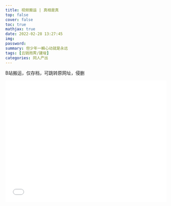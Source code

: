 ```yaml
---
title: 视频搬运 | 真相是真
top: false
cover: false
toc: true
mathjax: true
date: 2022-02-28 13:27:45
img: 
password:
summary: 但少年一瞬心动就是永远
tags: [云销雨霁/建埈]
categories: 同人产出
---
```

B站搬运，仅存档，可跳转原网址，侵删
<div style="position: relative; width: 100%; height: 0; padding-bottom: 75%;"><iframe 
src="//player.bilibili.com/player.html?aid=766836880&bvid=BV1sr4y1z7PX&cid=514855251&page=1" scrolling="no" border="0" 
frameborder="no" framespacing="0" allowfullscreen="true" style="position: absolute; width: 100%; 
height: 100%; left: 0; top: 0;"> </iframe></div>
